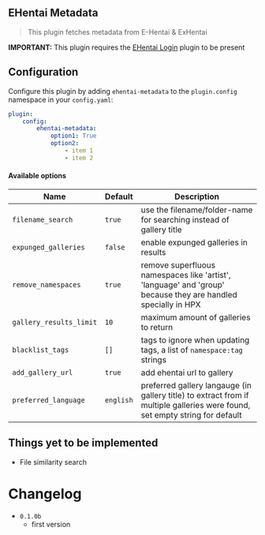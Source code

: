 EHentai Metadata
----------------------------

> This plugin fetches metadata from E-Hentai & ExHentai

**IMPORTANT:** This plugin requires the [EHentai Login](https://github.com/happypandax/plugins/tree/master/plugins/EHentai%20Login) plugin to be present

## Configuration

Configure this plugin by adding `ehentai-metadata` to the `plugin.config` namespace in your `config.yaml`:
```yaml
plugin:
    config:
        ehentai-metadata:
            option1: True
            option2:
                - item 1
                - item 2
```

#### Available options

Name | Default | Description
--- | --- | ---
`filename_search` | `true` | use the filename/folder-name for searching instead of gallery title
`expunged_galleries` | `false` | enable expunged galleries in results
`remove_namespaces` | `true` | remove superfluous namespaces like 'artist', 'language' and 'group' because they are handled specially in HPX
`gallery_results_limit` | `10` | maximum amount of galleries to return
`blacklist_tags` | `[]` | tags to ignore when updating tags, a list of `namespace:tag` strings
`add_gallery_url` | `true` | add ehentai url to gallery
`preferred_language` | `english` | preferred gallery langauge (in gallery title) to extract from if multiple galleries were found, set empty string for default


## Things yet to be implemented

- File similarity search

# Changelog

- `0.1.0b`
    - first version